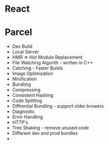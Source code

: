 # React

# Parcel 
- Dev Build
- Local Server
- HMR => Hot Module Replacement
- File Watching Algorith - written in C++
- Catching - Faster Builds
- Image Optimization
- Minification
- Bundling
- Compressing
- Consistent Hashing
- Code Splitting
- Diffrential Bundling - support older browers
- Diagnostic
- Error Handling
- HTTP's
- Tree Shaking - remove unused code
- Different dev and prod bundles
- 